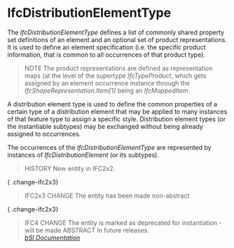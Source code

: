 IfcDistributionElementType
==========================
The _IfcDistributionElementType_ defines a list of commonly shared property
set definitions of an element and an optional set of product representations.
It is used to define an element specification (i.e. the specific product
information, that is common to all occurrences of that product type).  
  
> NOTE  The product representations are defined as representation maps (at the
> level of the supertype _IfcTypeProduct_, which gets assigned by an element
> occurrence instance through the _IfcShapeRepresentation.Item[1]_ being an
> _IfcMappedItem_.  
  
A distribution element type is used to define the common properties of a
certain type of a distribution element that may be applied to many instances
of that feature type to assign a specific style. Distribution element types
(or the instantiable subtypes) may be exchanged without being already assigned
to occurrences.  
  
The occurrences of the _IfcDistributionElementType_ are represented by
instances of _IfcDistributionElement_ (or its subtypes).  
  
> HISTORY  New entity in IFC2x2.  
  
{ .change-ifc2x3}  
> IFC2x3 CHANGE  The entity has been made non-abstract  
  
{ .change-ifc2x3}  
> IFC4 CHANGE  The entity is marked as deprecated for instantiation - will be
> made ABSTRACT in future releases.  
[ _bSI
Documentation_](https://standards.buildingsmart.org/IFC/DEV/IFC4_2/FINAL/HTML/schema/ifcproductextension/lexical/ifcdistributionelementtype.htm)


